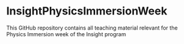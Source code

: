 # InsightPhysicsImmersionWeek
This GitHub repository contains all teaching material relevant for the Physics Immersion week of the Insight program
